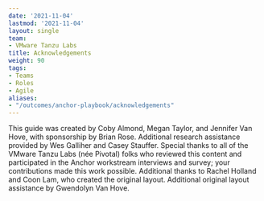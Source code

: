 ```yaml
---
date: '2021-11-04'
lastmod: '2021-11-04'
layout: single
team:
- VMware Tanzu Labs
title: Acknowledgements
weight: 90
tags:
- Teams
- Roles
- Agile
aliases:
- "/outcomes/anchor-playbook/acknowledgements"
---
```

This guide was created by Coby Almond, Megan Taylor, and Jennifer Van Hove, with sponsorship by Brian Rose. Additional research assistance provided by Wes Galliher and Casey Stauffer. Special thanks to all of the VMware Tanzu Labs (née Pivotal) folks who reviewed this content and participated in the Anchor workstream interviews and survey; your contributions made this work possible. Additional thanks to Rachel Holland and Coon Lam, who created the original layout. Additional original layout assistance by Gwendolyn Van Hove.